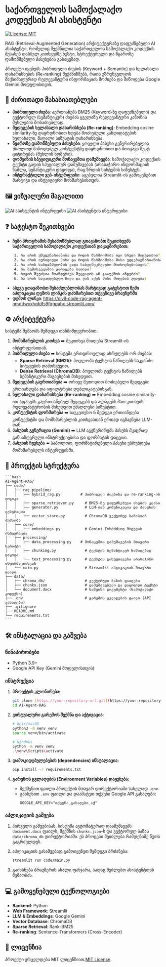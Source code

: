 # საქართველოს სამოქალაქო კოდექსის AI ასისტენტი

[![License: MIT](https://img.shields.io/badge/License-MIT-yellow.svg)](https://opensource.org/licenses/MIT)

RAG (Retrieval-Augmented Generation) არქიტექტურაზე დაფუძნებული AI ასისტენტი, რომელიც შექმნილია საქართველოს სამოქალაქო კოდექსის შესახებ დასმულ კითხვებზე ზუსტი, სტრუქტურული და წყაროზე დამოწმებული პასუხების გასაცემად.

პროექტი იყენებს ჰიბრიდული ძიების (Keyword + Semantic) და ხელახალი დახარისხების (Re-ranking) მექანიზმებს, რათა უზრუნველყოს მაქსიმალურად რელევანტური ინფორმაციის მოძიება და მიწოდება Google Gemini მოდელისთვის.

## 🚀 ძირითადი მახასიათებლები

-   **ჰიბრიდული ძიება**: აერთიანებს BM25 (Keyword-ზე დაფუძნებული) და ვექტორულ (სემანტიკურ) ძიებას ყველაზე რელევანტური კანონის მუხლების მოსაძიებლად.
-   **შედეგების ხელახალი დახარისხება (Re-ranking)**: Embedding cosine similarity-ზე დაყრდნობით ხდება მოძიებული კანდიდატების ხელახალი, მაღალი სიზუსტის დახარისხება.
-   **წყაროზე დამოწმებული პასუხები**: ყოველი პასუხი გენერირებულია *მხოლოდ* მიწოდებულ კონტექსტზე დაყრდნობით და მოიცავს ზუსტ ციტირებას (მუხლის ნომერი).
-   **დომეინის სპეციფიკური მონაცემთა დამუშავება**: სამოქალაქო კოდექსის ტექსტი გადის სპეციალურ დამუშავებას (არასაჭირო ინფორმაციის წაშლა, სემანტიკური დაყოფა), რაც ზრდის სისტემის სიზუსტეს.
-   **ინტერაქტიული ვებ-ინტერფეისი**: აგებულია Streamlit-ის გამოყენებით მარტივი და ინტუიციური მოხმარებისთვის.

## 🖼️ ვიზუალური მაგალითი
![AI ასისტენტის ინტერფეისი](assets/example_1.png)
![AI ასისტენტის ინტერფეისი](assets/example_2.png)

## ❓ სატესტო შეკითხვები
-   **ჩემი პროგრამის შესამოწმებლად გთავაზობთ შეკითხვებს საქართველოს სამოქალაქო კოდექსთან დაკავშირებით:**
```bash
    1. რა არის ქმედუნარიანობა და როდის წარმოიშობა იგი სრული მოცულობით?
    2. რა არის იურიდიული პირი და როდის წარმოიშობა მისი უფლებაუნარიანობა?
    3. რა არის ხანდაზმულობის ვადა სახელშეკრულებო მოთხოვნებისთვის?
    4. რა შემთხვევაშია გარიგება ბათილი?
    5. როგორ შეუძლია მოანდერძეს შეცვალოს ან გააუქმოს ანდერძი?
    6. რა არის სავალდებულო წილი და ვის აქვს მისი მიღების უფლება?
```
-   **ასევე გთავაზობთ შესაძლებლობას მარტივად გატესტოთ ჩემი აპლიკაცია დემოს ლინკის დახმარებით თქვენივე ბრაუზერში**
-   **დემოს ლინკი**:  https://civil-code-rag-agent-nmddwoxhqfdfs9fjrgpahc.streamlit.app/

## ⚙️ არქიტექტურა

სისტემა მუშაობს შემდეგი თანმიმდევრობით:

1.  **მომხმარებლის კითხვა** ➡️ შეკითხვა მიიღება Streamlit-ის ინტერფეისიდან.
2.  **ჰიბრიდული ძიება** ➡️ სისტემა ერთდროულად ასრულებს ორ ძიებას:
    -   **Sparse Retrieval (BM25)**: პოულობს ტექსტის ნაწილებს საკვანძო სიტყვების დამთხვევით.
    -   **Dense Retrieval (ChromaDB)**: პოულობს ტექსტის ნაწილებს სემანტიკური მსგავსების მიხედვით.
3.  **შედეგების გაერთიანება** ➡️ ორივე მეთოდით მოძიებული შედეგები ერთიანდება და იფილტრება დუბლიკატებისგან.
4.  **ხელახალი დახარისხება (Re-ranking)** ➡️ Embedding cosine similarity-ით აფასებს გაერთიანებულ შედეგებს და ალაგებს მათ კითხვის რელევანტურობის მიხედვით უმაღლესი სიზუსტით.
5.  **კონტექსტის ფორმირება** ➡️ საუკეთესო 5 შედეგი ერთიანდება კონტექსტში და მომხმარებლის კითხვასთან ერთად იგზავნება LLM-თან.
6.  **პასუხის გენერაცია (Gemini)** ➡️ LLM აგენერირებს პასუხს მკაცრად განსაზღვრული ინსტრუქციებისა და ფორმატის დაცვით.
7.  **პასუხის ჩვენება** ⬅️ საბოლოო, ფორმატირებული პასუხი უბრუნდება მომხმარებელს ინტერფეისში.

## 📂 პროექტის სტრუქტურა
    ```bash
    AI-Agent-RAG/
    ├── code/
    │   ├── rag_pipeline/
    │   │   ├── hybrid_rag.py         # ჰიბრიდული ძიებისა და re-ranking-ის ლოგიკა
    │   │   ├── sparse_retriever.py     # BM25-ზე დაფუძნებული ძიების კლასი
    │   │   ├── generator.py            # LLM-თან კომუნიკაცია და პასუხის გენერაცია
    │   │   └── vector_store.py         # ChromaDB ვექტორულ ბაზასთან მუშაობა
    │   ├── core/
    │   │   └── embeddings.py           # Gemini Embedding მოდელის ინტეგრაცია
    │   ├── processing/
    │   │   ├── data_processing.py    # მონაცემთა დამუშავების მთავარი სკრიპტი
    │   │   ├── chunking.py             # ტექსტის სემანტიკურ ნაწილებად დაყოფა
    │   │   └── text_processing.py      # ტექსტის გასუფთავება არასაჭირო ინფორმაციისგან
    │   └── main.py                     # Streamlit აპლიკაციის მთავარი ფაილი
    ├── data/
    │   ├── chroma_db/                  # ვექტორული ბაზის ფაილები
    │   ├── chunks.json                 # დამუშავებული და დაყოფილი ტექსტი
    │   └── document.docx               # საწყისი დოკუმენტი (სამოქალაქო კოდექსი)
    ├── .env                            # გარემოს ცვლადების ფაილი (API გასაღები)
    ├── .gitignore
    ├── README.md
    └── requirements.txt
    ```

## 🛠️ ინსტალაცია და გაშვება

### წინაპირობები

-   Python 3.9+
-   Google API Key (Gemini მოდელისთვის)

### ინსტრუქცია

1.  **პროექტის კლონირება:**
    ```bash
    git clone [https://your-repository-url.git](https://your-repository-url.git)
    cd AI-Agent-RAG
    ```

2.  **ვირტუალური გარემოს შექმნა და აქტივაცია:**
    ```bash
    # Unix/macOS
    python3 -m venv venv
    source venv/bin/activate

    # Windows
    python -m venv venv
    .\venv\Scripts\activate
    ```

3.  **დამოკიდებულებების (dependencies) ინსტალაცია:**
    ```bash
    pip install -r requirements.txt
    ```

4.  **გარემოს ცვლადების (Environment Variables) დაყენება:**
    -   შექმენით ფაილი პროექტის მთავარ დირექტორიაში სახელად `.env`.
    -   გახსენით `.env` ფაილი და დაამატეთ თქვენი Google API გასაღები:
        ```
        GOOGLE_API_KEY="თქვენი_გასაღები_აქ"
        ```

### აპლიკაციის გაშვება

1.  პირველი გაშვებისას, სისტემა ავტომატურად დაამუშავებს `document.docx` ფაილს, შექმნის `chunks.json`-ს და ვექტორულ ბაზას `data/chroma_db` დირექტორიაში. ეს პროცესი შეიძლება რამდენიმე წუთს გაგრძელდეს.

2.  აპლიკაციის გასაშვებად გამოიყენეთ შემდეგი ბრძანება:
    ```bash
    streamlit run code/main.py
    ```

3.  გაიხსნება ბრაუზერის ახალი ფანჯარა, სადაც შეძლებთ ასისტენტთან მუშაობას.

## 💻 გამოყენებული ტექნოლოგიები

-   **Backend**: Python
-   **Web Framework**: Streamlit
-   **LLM & Embeddings**: Google Gemini
-   **Vector Database**: ChromaDB
-   **Sparse Retrieval**: Rank-BM25
-   **Re-ranking**: Sentence-Transformers (Cross-Encoder)

## 📄 ლიცენზია

პროექტი ვრცელდება MIT ლიცენზიით.[MIT License](LICENSE).